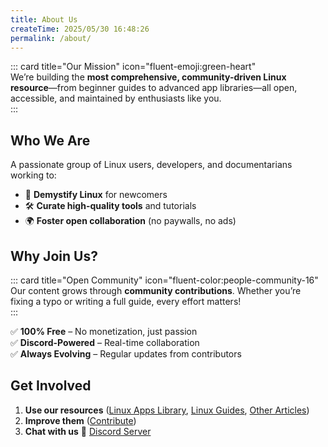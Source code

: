 ```yaml
---
title: About Us
createTime: 2025/05/30 16:48:26
permalink: /about/
---
```


::: card title="Our Mission" icon="fluent-emoji:green-heart"  
We’re building the **most comprehensive, community-driven Linux resource**—from beginner guides to advanced app libraries—all open, accessible, and maintained by enthusiasts like you.  
:::

## Who We Are

A passionate group of Linux users, developers, and documentarians working to:

- 💯 **Demystify Linux** for newcomers
- 🛠️ **Curate high-quality tools** and tutorials
- 🌍 **Foster open collaboration** (no paywalls, no ads)

## Why Join Us?

::: card title="Open Community" icon="fluent-color:people-community-16"  
Our content grows through **community contributions**. Whether you’re fixing a typo or writing a full guide, every effort matters!  
:::

✅ **100% Free** – No monetization, just passion  
✅ **Discord-Powered** – Real-time collaboration  
✅ **Always Evolving** – Regular updates from contributors

## Get Involved

1. **Use our resources** ([Linux Apps Library](../linux-apps/README.md), [Linux Guides](../linux-guides/README.md), [Other Articles](/blog/))
2. **Improve them** ([Contribute](./become-a-contributor.md))
3. **Chat with us** 🔗 [Discord Server](https://discord.gg/WkeNeu8NGt)
